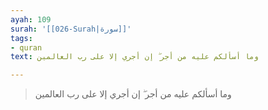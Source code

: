 ```yaml
---
ayah: 109
surah: '[[026-Surah|سورة]]'
tags:
- quran
text: وما أسألكم عليه من أجر ۖ إن أجري إلا على رب العالمين

---
```

> وما أسألكم عليه من أجر ۖ إن أجري إلا على رب العالمين
